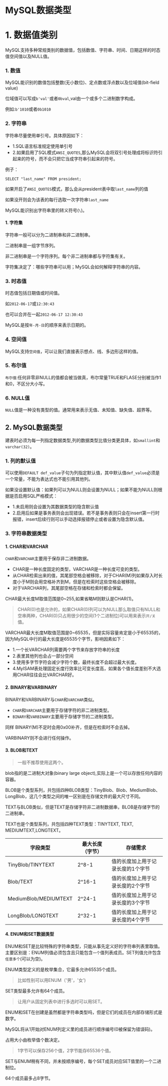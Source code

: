 # MySQL数据类型



# 1. 数据值类别

MySQL支持多种常规类别的数据值，包括数值、字符串、时间、日期这样的时态值空间值以及NULL值。

### 1. 数值

MySQL能识别的数值包括整数(无小数位)、定点数或浮点数以及位域值(bit-field value)

位域值可以写成`b'val'`或者`0bval`,val由一个或多个二进制数字构成。

例如:`b'1010`或者`0b1010`



### 2. 字符串

字符串尽量使用单引号。具体原因如下：

* 1.SQL语言标准规定使用单引号
* 2.如果启用了SQL模式`ANSI_QUOTES`,那么MySQL会将双引号处理成将标识符引起来的符号，而不会只把它当成字符串引起来的符号。

例子：

```mysql
SELECT "last_name" FROM president;
```

如果开启了`ANSI_QUOTES`模式，那么会从president表中取`last_name`列的值

如果没开则会为该表的每行选取一次字符串`last_name`

MySQL能识别出字符串里的转义符号(`\`)。

#### 1. 字符集

字符串一般可以分为二进制串和非二进制串。

二进制串是一组字节序列。

非二进制串是一个字符序列。每个非二进制串都与字符集有关。

字符集决定了：哪些字符串可以用；MySQL会如何解释字符串的内容。

### 3. 时态值

时态值包括日期值或时间值。

如`2012-06-17`或`12:30:43`

也可以合并在一起`2012-06-17 12:30:43`

MySQL是按`年-月-日`的顺序来表示日期的。

### 4. 空间值

MySQL支持`空间值`，可以让我们直接表示想点、线、多边形这样的值。

### 5. 布尔值

`布尔值`:任何非零非NULL的值都会被当做真，布尔常量TRUE和FLASE分别被当作1和0，不区分大小写。

### 6. NULL值

`NULL`值是一种没有类型的值。通常用来表示无值、未知值、缺失值、超界等。



## 2. MySQL数据类型

建表时必须为每一列指定数据类型,列的数据类型比值分类更具体，如`smallint`和`varchar(32)`。



### 1. 列的默认值

可以使用`DEFAULT def_value`子句为列指定默认值，其中默认值`def_value`必须是一个常量，不能为表达式也不能引用其他列。

如果没设置默认值：如果列可以为NULL则会设置为NULL；如果不能为NULL则根据是否启用SQL严格模式：

* 1.未启用则会设置为其数据类型的隐含默认值
* 2.启用后如果是事务表则会出现错误。若不是事务表则只会在insert第一行时报错，insert后续行则可以手动选择报错停止或者设置为隐含默认值。



### 3. 字符串数据类型

#### 1. CHAR和VARCHAR

`CHAR`和`VARCHAR`主要用于保存非二进制数据。

* CHAR是一种长度固定的类型，VARCHAR是一种长度可变的类型。
* 从CHAR检索出来的值，其尾部空格会被移除，对于CHAR(M)列如果存入时长度小于M则会用空格补齐到M，但是在检索时这些空格会被移除。
* 对于VARCHAR列，其尾部空格在存储和检索时都会保留。



CHAR最大长度M取值范围是0~255,如果省略M则默认是CHAR(1)。

> CHAR(0)也是允许的，如果CHAR(0)列可以为NULL那么取值只有NULL和空串两种，CHAR(0)只占用很少的空间(1个二进制位)可以用来表示`开/关`值。

VARCHAR最大长度M取值范围是0~65535，但是实际容量肯定是小于65535的，因为MySQL中行的最大长度是65535个字节，影响因素如下：

* 1.一个长VARCHAR列需要两个字节来存放字符串的长度
* 2.表里其他列也会占一部分空间
* 3.使用多字节字符会减少字符个数，最终长度不会超过最大长度。
* 4.MyISAM表处理固定长度行效率比可变长度高，如果各个值长度差别不大选用CHAR往往会比VARCHAR好。



#### 2. BINARY和VARBINARY

BINARY和VARBINARY与`CHAR`和`VARCHAR`类似。

* `CHAR`和`VARCHAR`主要用于存储字符的非二进制类型。
* `BINARY`和`VARBINARY`主要用于存储字节的二进制类型。

同样 BINARY(M)不足时会用0x00补齐，但是在检索时不会去掉。

VARBINARY则不会进行任何操作。



#### 3. BLOB和TEXT

> 一般不推荐使用这两个。

blob指的是二进制大对象(binary large object),实际上是一个可以存放任何内容的容器。

BLOB是个类型系列，共包括四种BLOB类型：TinyBlob、Blob、MediumBlob、LongBlob，这几个类型之间的唯一区别是在存储文件的最大尺寸不同。

TEXT与BLOB类似，但是TEXT是存储字符非二进制数据串，BLOB是存储字节的二进制串。

TEXT也是个类型系列，共包括四种TEXT类型：TINYTEXT, TEXT, MEDIUMTEXT,LONGTEXT。

| 字段类型              | 最大长度（字节） | 存储需求                          |
| --------------------- | ---------------- | --------------------------------- |
| TinyBlob/TINYTEXT     | 2^8-1            | 值的长度加上用于记录长度的1个字节 |
| Blob/TEXT             | 2^16-1           | 值的长度加上用于记录长度的2个字节 |
| MediumBlob/MEDIUMTEXT | 2^24-1           | 值的长度加上用于记录长度的3个字节 |
| LongBlob/LONGTEXT     | 2^32-1           | 值的长度加上用于记录长度的4个字节 |

#### 4. ENUM和SET数据类型

ENUM和SET是比较特殊的字符串类型，只能从事先定义好的字符串列表里取值。主要区别是：ENUM列值必须包含且只能包含`一个`值列表成员。SET列值允许包含`任意多个`(可以为空)。

ENUM类型定义的是枚举集合，它最多允许65535个成员。

> 比如性别可以用ENUM（'男'，'女')

SET类型最多允许有64个成员。

> 让用户从固定列表中进行多选时可以用SET。



ENUM和SET在创建是虽然都是字符串类型吗，但是它们的成员在内部存储形式是数字。

MySQL将从1开始对ENUM列定义里的成员进行顺序编号(0被保留为错误码)。

占用大小由枚举值个数决定。

>  1字节可以保存256个值，2字节能存65536个值。

SET与ENUM稍有不同，并未按顺序编号，每个SET成员对应SET值里的一个二进制位。

64个成员最多占8字节。
